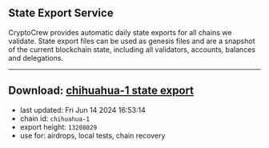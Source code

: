 ## State Export Service
CryptoCrew provides automatic daily state exports for all chains we validate. State export files can be used as genesis files and are a snapshot of the current blockchain state, including all validators, accounts, balances and delegations.

---
**Download: [chihuahua-1 state export](https://dl-eu2.ccvalidators.com/SERVICE/chihuahua/chihuahua-1_export_13208029.json)**
---

- last updated: Fri Jun 14 2024 16:53:14
- chain id: `chihuahua-1`
- export height: `13208029`
- use for: airdrops, local tests, chain recovery
